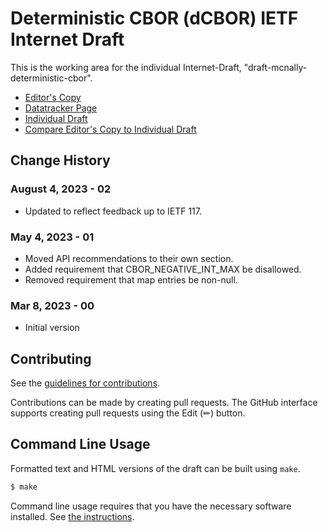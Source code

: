 # Deterministic CBOR (dCBOR) IETF Internet Draft

This is the working area for the individual Internet-Draft, "draft-mcnally-deterministic-cbor".

* [Editor's Copy](https://blockchaincommons.github.io/WIPs-IETF-draft-deterministic-cbor/draft-mcnally-deterministic-cbor.html)
* [Datatracker Page](https://datatracker.ietf.org/doc/draft-mcnally-deterministic-cbor)
* [Individual Draft](https://datatracker.ietf.org/doc/html/draft-mcnally-deterministic-cbor)
* [Compare Editor's Copy to Individual Draft](https://BlockchainCommons.github.io/WIPs-IETF-draft-dcbor/#go.draft-mcnally-deterministic-cbor.diff)

## Change History

### August 4, 2023 - 02

* Updated to reflect feedback up to IETF 117.

### May 4, 2023 - 01

* Moved API recommendations to their own section.
* Added requirement that CBOR_NEGATIVE_INT_MAX be disallowed.
* Removed requirement that map entries be non-null.

### Mar 8, 2023 - 00

* Initial version

## Contributing

See the
[guidelines for contributions](https://github.com/BlockchainCommons/WIPs-IETF-draft-deterministic-cbor/blob/master/CONTRIBUTING.md).

Contributions can be made by creating pull requests.
The GitHub interface supports creating pull requests using the Edit (✏) button.


## Command Line Usage

Formatted text and HTML versions of the draft can be built using `make`.

```sh
$ make
```

Command line usage requires that you have the necessary software installed.  See
[the instructions](https://github.com/martinthomson/i-d-template/blob/main/doc/SETUP.md).
